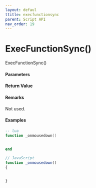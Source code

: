 ```yaml
---
layout: defaul
ttitle: execfunctionsync
parent: Script API
nav_order: 19
---
```

# ExecFunctionSync\(\)

ExecFunctionSync\(\)

#### Parameters

#### Return Value

#### Remarks

Not used.

#### 

#### Examples

```lua
-- lua
function _onmousedown()


end
```

```js
// JavaScript
function _onmousedown()
{    


}
```



